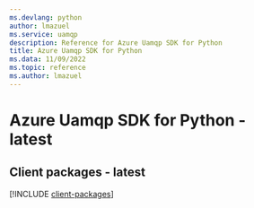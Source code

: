 ```yaml
---
ms.devlang: python
author: lmazuel
ms.service: uamqp
description: Reference for Azure Uamqp SDK for Python
title: Azure Uamqp SDK for Python
ms.data: 11/09/2022
ms.topic: reference
ms.author: lmazuel
---
```

# Azure Uamqp SDK for Python - latest

## Client packages - latest
[!INCLUDE [client-packages](uamqp-client-index.md)]